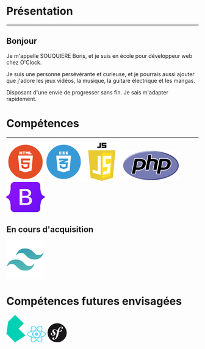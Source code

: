 

# Présentation

---

## Bonjour
 
 Je m'appelle SOUQUIERE Boris, et je suis en école pour développeur web chez O'Clock.
 
 Je suis une personne persévérante et curieuse, et je pourrais aussi ajouter que j'adore les jeux vidéos, la musique, la guitare électrique et les mangas.
 
 Disposant d'une envie de progresser sans fin. Je sais m'adapter rapidement.


# Compétences

---


<img src="html.png" width="100" height="auto"><img src="css.png" width="100" height="auto"><img src="js-logo.png" width="100" height="auto">
<img src="PHP-logo.svg.png" width="150" height="auto"> <img src="Bootstrap_logo.svg.png" width="100" height="auto" padding-left="200px">


## En cours d'acquisition

<img src="tailwind.png" width="100" height="auto">


# Compétences futures envisagées

<img src="bulma.png" width ="50" height ="auto"> <img src="React-icon.svg.png" width ="50" height ="auto"> <img src="symfony.svg.png" width ="50" height ="auto"> 
